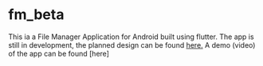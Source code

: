 # fm_beta

This ia a File Manager Application for Android built using flutter.
The app is still in development, the planned design can be found [here.](https://drive.google.com/file/d/1QX3EZ1k7UoHrmR5gTVD5UjQOaZZtEfqU/view?usp=sharing)
A demo (video) of the app can be found [here]
